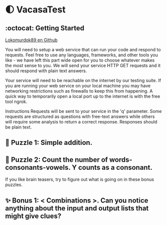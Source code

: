 # :first_quarter_moon: VacasaTest

## :octocat: Getting Started

[Lokomurdok89 en Github](https://github.com/okomurdok89)


You will need to setup a web service that can run your code and respond to requests. Feel free to use any languages, frameworks, and other tools you like - we have left this part wide open for you to choose whatever makes the most sense to you. We will send your service HTTP GET requests and it should respond with plain text answers.

Your service will need to be reachable on the internet by our testing suite. If you are running your web service on your local machine you may have networking restrictions such as firewalls to keep this from happening. A quick way to temporarily open a local port up to the internet is with the free tool ngrok.

Instructions
Requests will be sent to your service in the 'q' parameter.
Some requests are structured as questions with free-text answers while others will require some analysis to return a correct response.
Responses should be plain text.

## :metal: Puzzle 1: Simple addition.
## :rocket: Puzzle 2: Count the number of words-consonants-vowels. Y counts as a consonant.

If you like brain teasers, try to figure out what is going on in these bonus puzzles.
## :sparkles: Bonus 1: < Combinations >. Can you notice anything about the input and output lists that might give clues?